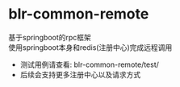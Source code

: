 # blr-common-remote
基于springboot的rpc框架    
使用springboot本身和redis(注册中心)完成远程调用   
 
* 测试用例请查看: blr-common-remote/test/  
* 后续会支持更多注册中心以及请求方式  
